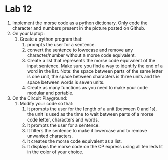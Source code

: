 # Lab 12

1. Implement the morse code as a python dictionary. Only code the character and numbers present in the picture posted on Github.
2. On your laptop:
   1. Create a python program that:
      1. prompts the user for a sentence.
      2. convert the sentence to lowecase and remove any character/number without a morse code equivalent.
      3. Create a list that represents the morse code equivalent of the input sentence. Make sure you find a way to identify the end of a word in the list. Note: the space between parts of the same letter is one unit, the space between characters is three units and the space between words is seven units.
      4. Create as many functions as you need to make your code modular and portable.
3. On the Circuit Playground:
   1. Modify your code so that:
      1. It prompts the user for the length of a unit (between 0 and 1s), the unit is used as the time to wait between parts of a morse code letter, characters and words.
      2. It prompts the user for a sentence.
      3. It filters the sentence to make it lowercase and to remove unwanted characters.
      4. It creates the morse code equivalent as a list.
      5. It displays the morse code on the CP express using all ten leds lit in the color of your choice.